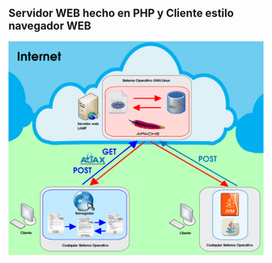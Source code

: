 
## Servidor WEB hecho en PHP y Cliente estilo navegador WEB

<img src="https://raw.githubusercontent.com/RicardoValladares/Java/main/21_conexion_WEB/21_conexion_WEB.png" />
